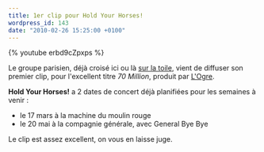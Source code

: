 ```yaml
---
title: 1er clip pour Hold Your Horses!
wordpress_id: 143
date: "2010-02-26 15:25:00 +0100"
---
```


{% youtube erbd9cZpxps %}

Le groupe parisien, déjà croisé ici ou là [sur la toile][1], vient de diffuser
son premier clip, pour l'excellent titre _70 Million_, produit par [L'Ogre][2].

**Hold Your Horses!** a 2 dates de concert déjà planifiées pour les semaines à
venir :

- le 17 mars à la machine du moulin rouge
- le 20 mai à la compagnie générale, avec General Bye Bye

Le clip est assez excellent, on vous en laisse juge.

[1]: https://blogotheque.net/articles/hold-your-horses/
[2]: https://www.youtube.com/@logreproduction
